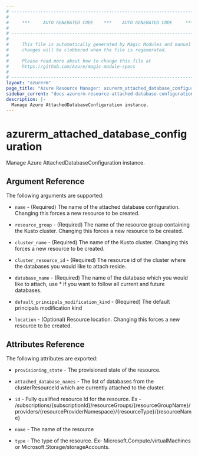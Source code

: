 ```yaml
---
# ----------------------------------------------------------------------------
#
#     ***     AUTO GENERATED CODE    ***    AUTO GENERATED CODE     ***
#
# ----------------------------------------------------------------------------
#
#     This file is automatically generated by Magic Modules and manual
#     changes will be clobbered when the file is regenerated.
#
#     Please read more about how to change this file at
#     https://github.com/Azure/magic-module-specs
#
# ----------------------------------------------------------------------------
layout: "azurerm"
page_title: "Azure Resource Manager: azurerm_attached_database_configuration"
sidebar_current: "docs-azurerm-resource-attached-database-configuration"
description: |-
  Manage Azure AttachedDatabaseConfiguration instance.
---
```


# azurerm_attached_database_configuration

Manage Azure AttachedDatabaseConfiguration instance.


## Argument Reference

The following arguments are supported:

* `name` - (Required) The name of the attached database configuration. Changing this forces a new resource to be created.

* `resource_group` - (Required) The name of the resource group containing the Kusto cluster. Changing this forces a new resource to be created.

* `cluster_name` - (Required) The name of the Kusto cluster. Changing this forces a new resource to be created.

* `cluster_resource_id` - (Required) The resource id of the cluster where the databases you would like to attach reside.

* `database_name` - (Required) The name of the database which you would like to attach, use * if you want to follow all current and future databases.

* `default_principals_modification_kind` - (Required) The default principals modification kind

* `location` - (Optional) Resource location. Changing this forces a new resource to be created.

## Attributes Reference

The following attributes are exported:

* `provisioning_state` - The provisioned state of the resource.

* `attached_database_names` - The list of databases from the clusterResourceId which are currently attached to the cluster.

* `id` - Fully qualified resource Id for the resource. Ex - /subscriptions/{subscriptionId}/resourceGroups/{resourceGroupName}/providers/{resourceProviderNamespace}/{resourceType}/{resourceName}

* `name` - The name of the resource

* `type` - The type of the resource. Ex- Microsoft.Compute/virtualMachines or Microsoft.Storage/storageAccounts.
